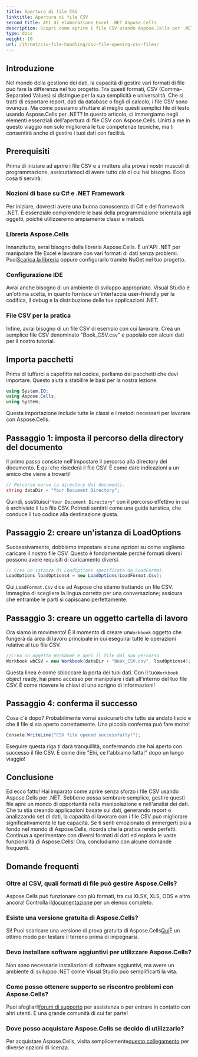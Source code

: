 ```yaml
---
title: Apertura di file CSV
linktitle: Apertura di file CSV
second_title: API di elaborazione Excel .NET Aspose.Cells
description: Scopri come aprire i file CSV usando Aspose.Cells per .NET con la nostra guida completa, passo dopo passo. Manipolazione dei dati master.
type: docs
weight: 10
url: /it/net/csv-file-handling/csv-file-opening-csv-files/
---
```

## Introduzione
Nel mondo della gestione dei dati, la capacità di gestire vari formati di file può fare la differenza nel tuo progetto. Tra questi formati, CSV (Comma-Separated Values) si distingue per la sua semplicità e universalità. Che si tratti di esportare report, dati da database o fogli di calcolo, i file CSV sono ovunque. Ma come possiamo sfruttare al meglio questi semplici file di testo usando Aspose.Cells per .NET? In questo articolo, ci immergiamo negli elementi essenziali dell'apertura di file CSV con Aspose.Cells. Unirti a me in questo viaggio non solo migliorerà le tue competenze tecniche, ma ti consentirà anche di gestire i tuoi dati con facilità. 
## Prerequisiti
Prima di iniziare ad aprire i file CSV e a mettere alla prova i nostri muscoli di programmazione, assicuriamoci di avere tutto ciò di cui hai bisogno. Ecco cosa ti servirà:
### Nozioni di base su C# e .NET Framework
Per iniziare, dovresti avere una buona conoscenza di C# e del framework .NET. È essenziale comprendere le basi della programmazione orientata agli oggetti, poiché utilizzeremo ampiamente classi e metodi.
### Libreria Aspose.Cells
Innanzitutto, avrai bisogno della libreria Aspose.Cells. È un'API .NET per manipolare file Excel e lavorare con vari formati di dati senza problemi. Puoi[Scarica la libreria](https://releases.aspose.com/cells/net/) oppure configurarlo tramite NuGet nel tuo progetto.
### Configurazione IDE
Avrai anche bisogno di un ambiente di sviluppo appropriato. Visual Studio è un'ottima scelta, in quanto fornisce un'interfaccia user-friendly per la codifica, il debug e la distribuzione delle tue applicazioni .NET.
### File CSV per la pratica
Infine, avrai bisogno di un file CSV di esempio con cui lavorare. Crea un semplice file CSV denominato "Book_CSV.csv" e popolalo con alcuni dati per il nostro tutorial.
## Importa pacchetti
Prima di tuffarci a capofitto nel codice, parliamo dei pacchetti che devi importare. Questo aiuta a stabilire le basi per la nostra lezione:
```csharp
using System.IO;
using Aspose.Cells;
using System;
```
Questa importazione include tutte le classi e i metodi necessari per lavorare con Aspose.Cells.
## Passaggio 1: imposta il percorso della directory del documento
Il primo passo consiste nell'impostare il percorso alla directory del documento. È qui che risiederà il file CSV. È come dare indicazioni a un amico che viene a trovarti!
```csharp
// Percorso verso la directory dei documenti.
string dataDir = "Your Document Directory";
```
 Quindi, sostituisci`"Your Document Directory"` con il percorso effettivo in cui è archiviato il tuo file CSV. Potresti sentirti come una guida turistica, che conduce il tuo codice alla destinazione giusta.
## Passaggio 2: creare un'istanza di LoadOptions
Successivamente, dobbiamo impostare alcune opzioni su come vogliamo caricare il nostro file CSV. Questo è fondamentale perché formati diversi possono avere requisiti di caricamento diversi. 
```csharp
// Crea un'istanza di LoadOptions specificata da LoadFormat.
LoadOptions loadOptions4 = new LoadOptions(LoadFormat.Csv);
```
 Qui,`LoadFormat.Csv` dice ad Aspose che stiamo trattando un file CSV. Immagina di scegliere la lingua corretta per una conversazione; assicura che entrambe le parti si capiscano perfettamente.
## Passaggio 3: creare un oggetto cartella di lavoro
 Ora siamo in movimento! È il momento di creare un`Workbook` oggetto che fungerà da area di lavoro principale in cui eseguirai tutte le operazioni relative al tuo file CSV.
```csharp
//Crea un oggetto Workbook e apri il file dal suo percorso
Workbook wbCSV = new Workbook(dataDir + "Book_CSV.csv", loadOptions4);
```
 Questa linea è come sbloccare la porta dei tuoi dati. Con il tuo`Workbook` object ready, hai pieno accesso per manipolare i dati all'interno del tuo file CSV. È come ricevere le chiavi di uno scrigno di informazioni!
## Passaggio 4: conferma il successo
Cosa c'è dopo? Probabilmente vorrai assicurarti che tutto sia andato liscio e che il file si sia aperto correttamente. Una piccola conferma può fare molto!
```csharp
Console.WriteLine("CSV file opened successfully!");
```
Eseguire questa riga ti darà tranquillità, confermando che hai aperto con successo il file CSV. È come dire "Ehi, ce l'abbiamo fatta!" dopo un lungo viaggio!
## Conclusione
Ed ecco fatto! Hai imparato come aprire senza sforzo i file CSV usando Aspose.Cells per .NET. Sebbene possa sembrare semplice, gestire questi file apre un mondo di opportunità nella manipolazione e nell'analisi dei dati. Che tu stia creando applicazioni basate sui dati, generando report o analizzando set di dati, la capacità di lavorare con i file CSV può migliorare significativamente le tue capacità. 
Se ti senti emozionato di immergerti più a fondo nel mondo di Aspose.Cells, ricorda che la pratica rende perfetti. Continua a sperimentare con diversi formati di dati ed esplora le vaste funzionalità di Aspose.Cells! Ora, concludiamo con alcune domande frequenti.
## Domande frequenti
### Oltre al CSV, quali formati di file può gestire Aspose.Cells?
 Aspose.Cells può funzionare con più formati, tra cui XLSX, XLS, ODS e altro ancora! Controlla il[documentazione](https://reference.aspose.com/cells/net/) per un elenco completo.
### Esiste una versione gratuita di Aspose.Cells?
 Sì! Puoi scaricare una versione di prova gratuita di Aspose.Cells[Qui](https://releases.aspose.com/)È un ottimo modo per testare il terreno prima di impegnarsi.
### Devo installare software aggiuntivi per utilizzare Aspose.Cells?
Non sono necessarie installazioni di software aggiuntivi, ma avere un ambiente di sviluppo .NET come Visual Studio può semplificarti la vita.
### Come posso ottenere supporto se riscontro problemi con Aspose.Cells?
 Puoi sfogliarli[forum di supporto](https://forum.aspose.com/c/cells/9) per assistenza o per entrare in contatto con altri utenti. È una grande comunità di cui far parte!
### Dove posso acquistare Aspose.Cells se decido di utilizzarlo?
 Per acquistare Aspose.Cells, visita semplicemente[questo collegamento](https://purchase.aspose.com/buy) per diverse opzioni di licenza.